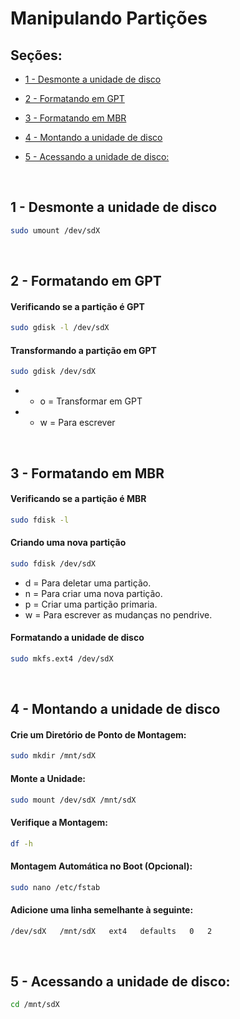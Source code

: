 # Manipulando Partições

## Seções:

- [1 - Desmonte a unidade de disco](#1---desmonte-a-unidade-de-disco)

- [2 - Formatando em GPT](#2---formatando-em-gpt)

- [3 - Formatando em MBR](#3---formatando-em-mbr)

- [4 - Montando a unidade de disco](#4---montando-a-unidade-de-disco)

- [5 - Acessando a unidade de disco:](#5---acessando-a-unidade-de-disco)


&nbsp;
&nbsp;


## 1 - Desmonte a unidade de disco

```bash
sudo umount /dev/sdX

```

&nbsp;
&nbsp;


## 2 - Formatando em GPT
#### Verificando se a partição é GPT

```bash
sudo gdisk -l /dev/sdX

```

#### Transformando a partição em GPT

```bash
sudo gdisk /dev/sdX
```

* - o = Transformar em GPT
* - w = Para escrever


&nbsp;
&nbsp;


## 3 - Formatando em MBR
#### Verificando se a partição é MBR

```bash
sudo fdisk -l

```

#### Criando uma nova partição

```bash
sudo fdisk /dev/sdX

```

* d = Para deletar uma partição.
* n = Para criar uma nova partição.
* p = Criar uma partição primaria.
* w = Para escrever as mudanças no pendrive.

#### Formatando a unidade de disco

```bash
sudo mkfs.ext4 /dev/sdX

```


&nbsp;
&nbsp;


## 4 - Montando a unidade de disco
#### Crie um Diretório de Ponto de Montagem:

```bash
sudo mkdir /mnt/sdX

```

#### Monte a Unidade:

```bash
sudo mount /dev/sdX /mnt/sdX

```

#### Verifique a Montagem:

```bash
df -h

```

#### Montagem Automática no Boot (Opcional):

```bash
sudo nano /etc/fstab

```

#### Adicione uma linha semelhante à seguinte:

```bash
/dev/sdX   /mnt/sdX   ext4   defaults   0   2

```


&nbsp;
&nbsp;


## 5 - Acessando a unidade de disco:

```bash
cd /mnt/sdX

```

